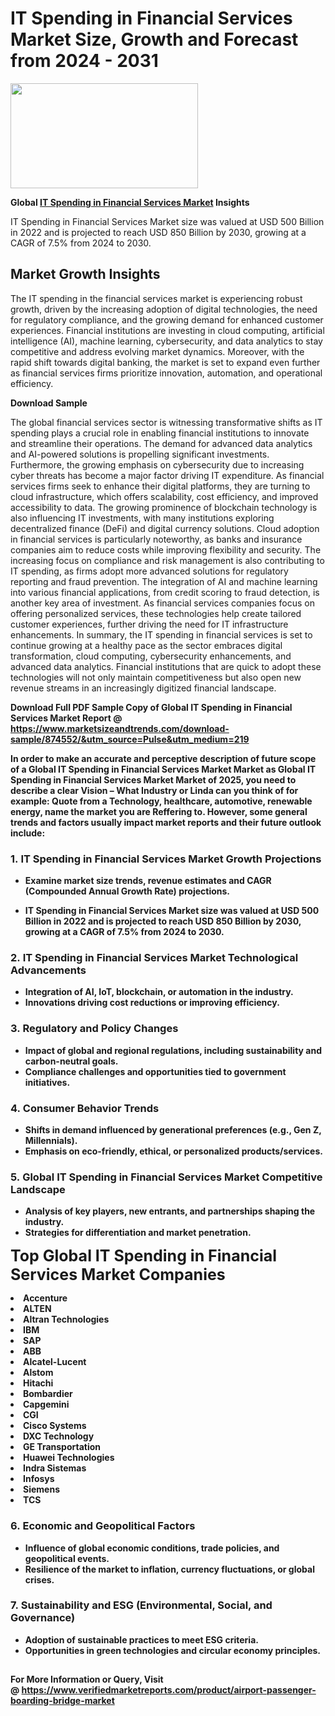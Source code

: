 <H1>IT Spending in Financial Services Market Size, Growth and Forecast from 2024 - 2031</H1><img class="aligncenter size-medium wp-image-584254" src="https://thirdeyenews.in/wp-content/uploads/2024/09/Global-Market-Research-300x168.jpeg" alt="" width="300" height="168" /><p><strong>Global&nbsp;<a href="https://www.marketsizeandtrends.com/download-sample/874552/&amp;utm_source=Pulse&amp;utm_medium=219">IT Spending in Financial Services Market</a> Insights</strong></p><p>IT Spending in Financial Services Market size was valued at USD 500 Billion in 2022 and is projected to reach USD 850 Billion by 2030, growing at a CAGR of 7.5% from 2024 to 2030.</p><p><h2>Market Growth Insights</h2> <p>The IT spending in the financial services market is experiencing robust growth, driven by the increasing adoption of digital technologies, the need for regulatory compliance, and the growing demand for enhanced customer experiences. Financial institutions are investing in cloud computing, artificial intelligence (AI), machine learning, cybersecurity, and data analytics to stay competitive and address evolving market dynamics. Moreover, with the rapid shift towards digital banking, the market is set to expand even further as financial services firms prioritize innovation, automation, and operational efficiency.</p> <p><strong>Download Sample</strong></p> <p>The global financial services sector is witnessing transformative shifts as IT spending plays a crucial role in enabling financial institutions to innovate and streamline their operations. The demand for advanced data analytics and AI-powered solutions is propelling significant investments. Furthermore, the growing emphasis on cybersecurity due to increasing cyber threats has become a major factor driving IT expenditure. As financial services firms seek to enhance their digital platforms, they are turning to cloud infrastructure, which offers scalability, cost efficiency, and improved accessibility to data. The growing prominence of blockchain technology is also influencing IT investments, with many institutions exploring decentralized finance (DeFi) and digital currency solutions. Cloud adoption in financial services is particularly noteworthy, as banks and insurance companies aim to reduce costs while improving flexibility and security. The increasing focus on compliance and risk management is also contributing to IT spending, as firms adopt more advanced solutions for regulatory reporting and fraud prevention. The integration of AI and machine learning into various financial applications, from credit scoring to fraud detection, is another key area of investment. As financial services companies focus on offering personalized services, these technologies help create tailored customer experiences, further driving the need for IT infrastructure enhancements. In summary, the IT spending in financial services is set to continue growing at a healthy pace as the sector embraces digital transformation, cloud computing, cybersecurity enhancements, and advanced data analytics. Financial institutions that are quick to adopt these technologies will not only maintain competitiveness but also open new revenue streams in an increasingly digitized financial landscape.</p> <p><strong></p><p><span class=""><strong>Download Full PDF Sample Copy of Global IT Spending in Financial Services Market Report</strong> @ <a href="https://www.marketsizeandtrends.com/download-sample/874552/&amp;utm_source=Pulse&amp;utm_medium=219" target="_blank">https://www.marketsizeandtrends.com/download-sample/874552/&amp;utm_source=Pulse&amp;utm_medium=219</a></span></p><p>In order to make an accurate and perceptive description of future scope of a Global&nbsp;IT Spending in Financial Services Market Market as Global&nbsp;IT Spending in Financial Services Market Market of 2025, you need to describe a clear Vision &ndash; What Industry or Linda can you think of for example: Quote from a Technology, healthcare, automotive, renewable energy, name the market you are Reffering to. However, some general trends and factors usually impact market reports and their future outlook include:</p><h3>1.&nbsp;<strong>IT Spending in Financial Services Market Growth Projections</strong></h3><ul><li>Examine market size trends, revenue estimates and CAGR (Compounded Annual Growth Rate) projections.</li><li><p>IT Spending in Financial Services Market size was valued at USD 500 Billion in 2022 and is projected to reach USD 850 Billion by 2030, growing at a CAGR of 7.5% from 2024 to 2030.</p></li></ul><h3>2.&nbsp;<strong>IT Spending in Financial Services Market Technological Advancements</strong></h3><ul><li>Integration of AI, IoT, blockchain, or automation in the industry.</li><li>Innovations driving cost reductions or improving efficiency.</li></ul><h3>3.&nbsp;<strong>Regulatory and Policy Changes</strong></h3><ul><li>Impact of global and regional regulations, including sustainability and carbon-neutral goals.</li><li>Compliance challenges and opportunities tied to government initiatives.</li></ul><h3>4.&nbsp;<strong>Consumer Behavior Trends</strong></h3><ul><li>Shifts in demand influenced by generational preferences (e.g., Gen Z, Millennials).</li><li>Emphasis on eco-friendly, ethical, or personalized products/services.</li></ul><h3>5.&nbsp;<strong>Global IT Spending in Financial Services Market Competitive Landscape</strong></h3><ul><li>Analysis of key players, new entrants, and partnerships shaping the industry.</li><li>Strategies for differentiation and market penetration.</li></ul><p data-pm-slice="1 1 []"><span style="color: inherit; font-family: inherit; font-size: 25px;">Top Global IT Spending in Financial Services Market Companies</span></p><div class="" data-test-id=""><p><li>Accenture</li><li> ALTEN</li><li> Altran Technologies</li><li> IBM</li><li> SAP</li><li> ABB</li><li> Alcatel-Lucent</li><li> Alstom</li><li> Hitachi</li><li> Bombardier</li><li> Capgemini</li><li> CGI</li><li> Cisco Systems</li><li> DXC Technology</li><li> GE Transportation</li><li> Huawei Technologies</li><li> Indra Sistemas</li><li> Infosys</li><li> Siemens</li><li> TCS</li></p></div><h3>6.&nbsp;<strong>Economic and Geopolitical Factors</strong></h3><ul><li>Influence of global economic conditions, trade policies, and geopolitical events.</li><li>Resilience of the market to inflation, currency fluctuations, or global crises.</li></ul><h3>7.&nbsp;<strong>Sustainability and ESG (Environmental, Social, and Governance)</strong></h3><ul><li>Adoption of sustainable practices to meet ESG criteria.</li><li>Opportunities in green technologies and circular economy principles.</li></ul><h2><strong style="font-size: 14px;">For More Information or Query, Visit @&nbsp;</strong><a style="background-color: #ffffff; font-size: 14px;" href="https://www.marketsizeandtrends.com/report/it-spending-in-financial-services-market/" target="_blank">https://www.verifiedmarketreports.com/product/airport-passenger-boarding-bridge-market</a></h2>
